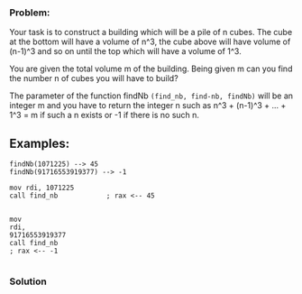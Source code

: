 ### Problem:
<p>Your task is to construct a building which will be a pile of n cubes.
The cube at the bottom will have a volume of n^3, the cube above 
will have  volume of (n-1)^3 and so on until the top which will have a volume of 1^3.</p>
<p>You are given the total volume m of the building.
Being given m can you find the number n of cubes you will have to build?</p>
<p>The parameter of the function findNb <code>(find_nb, find-nb, findNb)</code> will be an integer m
and you have to return the integer n such as
n^3 + (n-1)^3 + ... + 1^3 = m
if such a n exists or -1 if there is no such n.</p>
<h2 id="examples">Examples:</h2>
<pre><code>findNb(1071225) --&gt; 45
findNb(91716553919377) --&gt; -1</code></pre><pre><code class="language-nasm"><span class="hljs-keyword">mov</span> <span class="hljs-built_in">rdi</span>, <span class="hljs-number">1071225</span>
<span class="hljs-keyword">call</span> find_nb            <span class="hljs-comment">; rax &lt;-- 45</span>

<span class="hljs-keyword">mov</span> <span class="hljs-built_in">rdi</span>, <span class="hljs-number">91716553919377</span>
<span class="hljs-keyword">call</span> find_nb            <span class="hljs-comment">; rax &lt;-- -1</span></code></pre>

### Solution